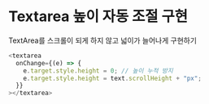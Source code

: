 # Textarea 높이 자동 조절 구현

TextArea를 스크롤이 되게 하지 않고 넓이가 늘어나게 구현하기

```js
<textarea
  onChange={(e) => {
    e.target.style.height = 0; // 높이 누적 방지
    e.target.style.height = text.scrollHeight + "px";
  }}
></textarea>
```

